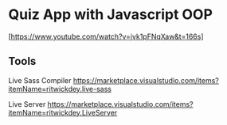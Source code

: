 # Quiz App with Javascript OOP
[https://www.youtube.com/watch?v=jvk1pFNqXaw&t=166s]

## Tools
Live Sass Compiler
https://marketplace.visualstudio.com/items?itemName=ritwickdey.live-sass

Live Server
https://marketplace.visualstudio.com/items?itemName=ritwickdey.LiveServer
